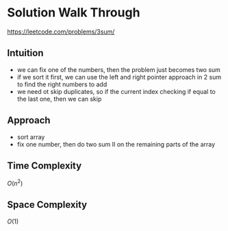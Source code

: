 # Solution Walk Through
https://leetcode.com/problems/3sum/

## Intuition
- we can fix one of the numbers, then the problem just becomes two sum
- if we sort it first, we can use the left and right pointer approach in 2 sum to find the right numbers to add
- we need ot skip duplicates, so if the current index checking if equal to the last one, then we can skip

## Approach
- sort array
- fix one number, then do two sum II on the remaining parts of the array

## Time Complexity
$O(n^2)$

## Space Complexity
$O(1)$



